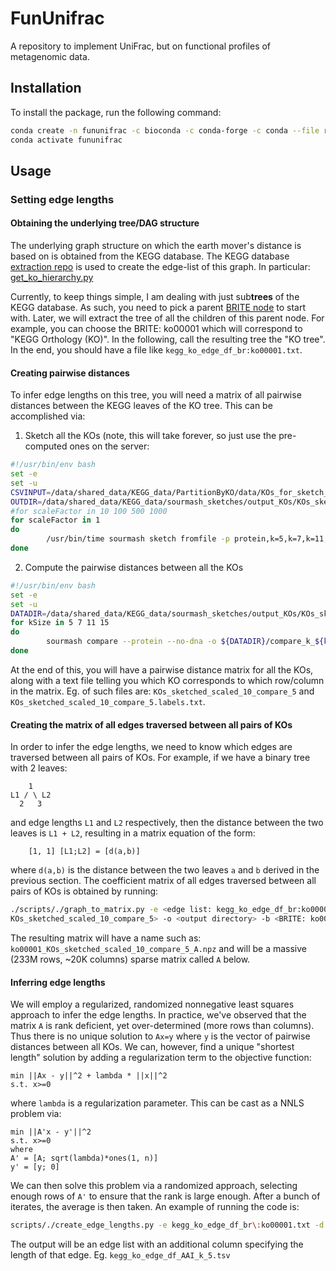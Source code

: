 # FunUnifrac
A repository to implement UniFrac, but on functional profiles of metagenomic data.

## Installation
To install the package, run the following command:
```bash
conda create -n fununifrac -c bioconda -c conda-forge -c conda --file requirements.txt
conda activate fununifrac
```

## Usage

### Setting edge lengths

#### Obtaining the underlying tree/DAG structure
The underlying graph structure on which the earth mover's distance
is based on is obtained from the KEGG database. The KEGG database 
[extraction repo](https://github.com/KoslickiLab/KEGG_data_extraction)
is used to create the edge-list of this graph. In particular:
[get_ko_hierarchy.py](https://github.com/KoslickiLab/KEGG_data_extraction/blob/master/python_scripts/get_ko_hierarchy.py)

Currently, to keep things simple, I am dealing with just sub**trees** of the KEGG database. 
As such, you need to pick a parent [BRITE node](https://rest.kegg.jp/list/brite) to start with. Later, we will extract the tree
of all the children of this parent node. For example, you can choose the BRITE: ko00001 which 
will correspond to "KEGG Orthology (KO)". In the following, call the resulting tree the "KO tree".
In the end, you should have a file like `kegg_ko_edge_df_br:ko00001.txt`.

#### Creating pairwise distances
To infer edge lengths on this tree, you will need a matrix of all pairwise distances between the KEGG leaves
of the KO tree. This can be accomplished via:
1. Sketch all the KOs (note, this will take forever, so just use the pre-computed ones on the server:
```bash
#!/usr/bin/env bash
set -e
set -u
CSVINPUT=/data/shared_data/KEGG_data/PartitionByKO/data/KOs_for_sketch_fromfile.txt
OUTDIR=/data/shared_data/KEGG_data/sourmash_sketches/output_KOs/KOs_sketched
#for scaleFactor in 10 100 500 1000
for scaleFactor in 1
do
        /usr/bin/time sourmash sketch fromfile -p protein,k=5,k=7,k=11,abund,scaled=${scaleFactor} -o ${OUTDIR}/KOs_sketched_scaled_${scaleFactor}.sig.zip $CSVINPUT
done
```
2. Compute the pairwise distances between all the KOs
```bash
#!/usr/bin/env bash
set -e
set -u
DATADIR=/data/shared_data/KEGG_data/sourmash_sketches/output_KOs/KOs_sketched
for kSize in 5 7 11 15
do
        sourmash compare --protein --no-dna -o ${DATADIR}/compare_k_${kSize} --ani -k ${kSize} -p 50 ${DATADIR}/KOs_sketched_scaled_10.sig.zip
done
```
At the end of this, you will have a pairwise distance matrix for all the KOs, along with a text file telling you which
KO corresponds to which row/column in the matrix. Eg. of such files are: `KOs_sketched_scaled_10_compare_5`
and `KOs_sketched_scaled_10_compare_5.labels.txt`.

#### Creating the matrix of all edges traversed between all pairs of KOs
In order to infer the edge lengths, we need to know which edges are traversed between all pairs of KOs.
For example, if we have a binary tree with 2 leaves:
```
    1
L1 / \ L2
  2   3
``` 
and edge lengths `L1` and `L2` respectively, then the distance between the two leaves is `L1 + L2`, resulting in a 
matrix equation of the form:
```
    [1, 1] [L1;L2] = [d(a,b)] 
``` 
where `d(a,b)` is the distance between the two leaves `a` and `b` derived in the previous section.
The coefficient matrix of all edges traversed between all pairs of KOs is obtained by running:
```bash
./scripts/./graph_to_matrix.py -e <edge list: kegg_ko_edge_df_br:ko00001.txt> -d <distance matrix: 
KOs_sketched_scaled_10_compare_5> -o <output directory> -b <BRITE: ko00001> 
```
The resulting matrix will have a name such as: `ko00001_KOs_sketched_scaled_10_compare_5_A.npz` and will be a 
massive (233M rows, ~20K columns) sparse matrix called `A` below.

#### Inferring edge lengths
We will employ a regularized, randomized nonnegative least squares approach to infer the edge lengths.
In practice, we've observed that the matrix `A` is rank deficient, yet over-determined (more rows than columns).
Thus there is no unique solution to `Ax=y` where `y` is the vector of pairwise distances between all KOs. We can, 
however, find a unique "shortest length" solution by adding a regularization term to the objective function:
```
min ||Ax - y||^2 + lambda * ||x||^2
s.t. x>=0
```
where `lambda` is a regularization parameter. This can be cast as a NNLS problem via:
```
min ||A'x - y'||^2
s.t. x>=0
where
A' = [A; sqrt(lambda)*ones(1, n)]
y' = [y; 0]
```
We can then solve this problem via a randomized approach, selecting enough rows of `A'` to ensure that the rank is 
large enough. After a bunch of iterates, the average is then taken. An example of running the code is:
```bash
scripts/./create_edge_lengths.py -e kegg_ko_edge_df_br\:ko00001.txt -d KOs_sketched_scaled_10_compare_5 -A ko00001_KOs_sketched_scaled_10_compare_5_A.npz -b ko00001 -n 100 -f 10 -r 1 --force
```
The output will be an edge list with an additional column specifying the length of that edge. Eg. `kegg_ko_edge_df_AAI_k_5.tsv` 